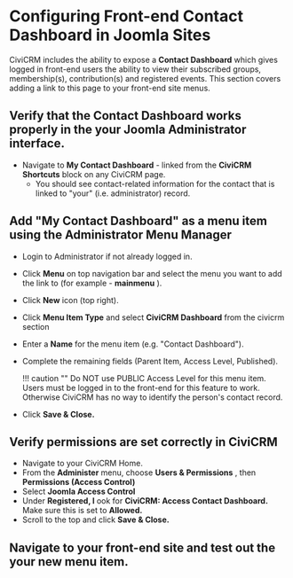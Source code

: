 # Configuring Front-end Contact Dashboard in Joomla Sites

CiviCRM includes the ability to expose a **Contact Dashboard** which gives logged in front-end users the ability to view their subscribed groups, membership(s), contribution(s) and registered events. This section covers adding a link to this page to your front-end site menus.

## Verify that the Contact Dashboard works properly in the your Joomla Administrator interface.

* Navigate to **My Contact Dashboard** - linked from the **CiviCRM Shortcuts** block on any CiviCRM page.
    * You should see contact-related information for the contact that is linked to "your" (i.e. administrator) record.

## Add "My Contact Dashboard" as a menu item using the Administrator Menu Manager

* Login to Administrator if not already logged in.
* Click **Menu** on top navigation bar and select the menu you want to add the link to (for example - **mainmenu** ).
* Click **New** icon (top right).
* Click **Menu Item Type** and select **CiviCRM Dashboard** from the civicrm section
* Enter a **Name** for the menu item (e.g. "Contact Dashboard").
* Complete the remaining fields (Parent Item, Access Level, Published).

    !!! caution ""
        Do NOT use PUBLIC Access Level for this menu item. Users must be logged in to the front-end for this feature to work. Otherwise CiviCRM has no way to identify the person's contact record.

* Click **Save & Close.**

## Verify permissions are set correctly in CiviCRM

* Navigate to your CiviCRM Home.
* From the **Administer** menu, choose **Users & Permissions** , then **Permissions (Access Control)**
* Select **Joomla Access Control**
* Under **Registered, l** ook for **CiviCRM: Access Contact Dashboard.** Make sure this is set to **Allowed.**
* Scroll to the top and click **Save & Close.**

## Navigate to your front-end site and test out the your new menu item.